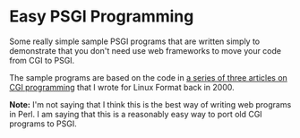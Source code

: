 Easy PSGI Programming
=====================

Some really simple sample PSGI programs that are written simply to
demonstrate that you don't need use web frameworks to move your code
from CGI to PSGI.

The sample programs are based on the code in 
[a series of three articles on CGI programming](http://perlhacks.com/articles/cgi-programming/)
that I wrote for Linux Format back in 2000.

**Note:** I'm not saying that I think this is the best way of writing
web programs in Perl. I am saying that this is a reasonably easy way to
port old CGI programs to PSGI.
